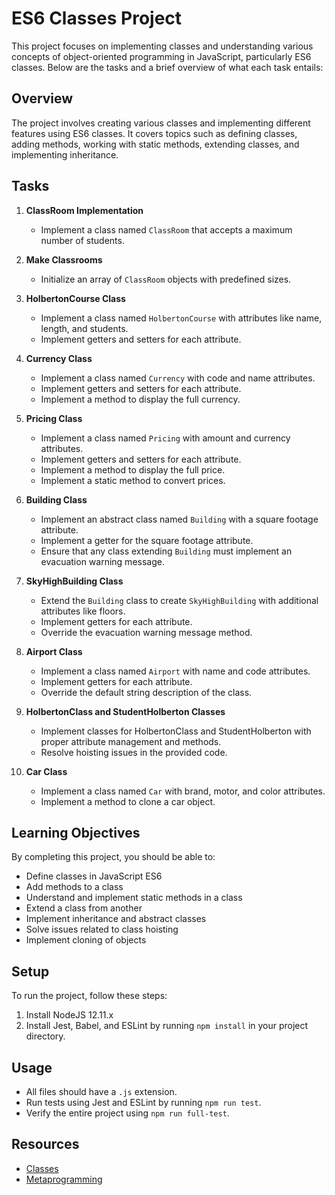 # ES6 Classes Project

This project focuses on implementing classes and understanding various concepts of object-oriented programming in JavaScript, particularly ES6 classes. Below are the tasks and a brief overview of what each task entails:

## Overview
The project involves creating various classes and implementing different features using ES6 classes. It covers topics such as defining classes, adding methods, working with static methods, extending classes, and implementing inheritance.

## Tasks

1. **ClassRoom Implementation**
   - Implement a class named `ClassRoom` that accepts a maximum number of students.
   
2. **Make Classrooms**
   - Initialize an array of `ClassRoom` objects with predefined sizes.
   
3. **HolbertonCourse Class**
   - Implement a class named `HolbertonCourse` with attributes like name, length, and students.
   - Implement getters and setters for each attribute.
   
4. **Currency Class**
   - Implement a class named `Currency` with code and name attributes.
   - Implement getters and setters for each attribute.
   - Implement a method to display the full currency.
   
5. **Pricing Class**
   - Implement a class named `Pricing` with amount and currency attributes.
   - Implement getters and setters for each attribute.
   - Implement a method to display the full price.
   - Implement a static method to convert prices.
   
6. **Building Class**
   - Implement an abstract class named `Building` with a square footage attribute.
   - Implement a getter for the square footage attribute.
   - Ensure that any class extending `Building` must implement an evacuation warning message.
   
7. **SkyHighBuilding Class**
   - Extend the `Building` class to create `SkyHighBuilding` with additional attributes like floors.
   - Implement getters for each attribute.
   - Override the evacuation warning message method.
   
8. **Airport Class**
   - Implement a class named `Airport` with name and code attributes.
   - Implement getters for each attribute.
   - Override the default string description of the class.
   
9. **HolbertonClass and StudentHolberton Classes**
   - Implement classes for HolbertonClass and StudentHolberton with proper attribute management and methods.
   - Resolve hoisting issues in the provided code.
   
10. **Car Class**
    - Implement a class named `Car` with brand, motor, and color attributes.
    - Implement a method to clone a car object.

## Learning Objectives
By completing this project, you should be able to:

- Define classes in JavaScript ES6
- Add methods to a class
- Understand and implement static methods in a class
- Extend a class from another
- Implement inheritance and abstract classes
- Solve issues related to class hoisting
- Implement cloning of objects

## Setup
To run the project, follow these steps:
1. Install NodeJS 12.11.x
2. Install Jest, Babel, and ESLint by running `npm install` in your project directory.

## Usage
- All files should have a `.js` extension.
- Run tests using Jest and ESLint by running `npm run test`.
- Verify the entire project using `npm run full-test`.

## Resources
- [Classes](https://developer.mozilla.org/en-US/docs/Web/JavaScript/Reference/Classes)
- [Metaprogramming](https://developer.mozilla.org/en-US/docs/Web/JavaScript/Guide/Meta_programming)


